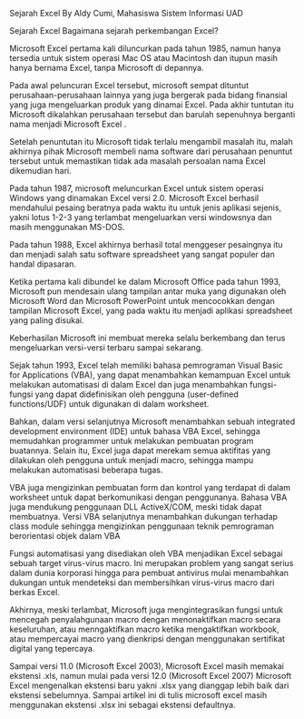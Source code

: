 Sejarah Excel
By Aldy Cumi, Mahasiswa Sistem Informasi UAD

Sejarah Excel
Bagaimana sejarah perkembangan Excel?

Microsoft Excel pertama kali diluncurkan pada tahun 1985, namun hanya tersedia untuk sistem operasi Mac OS atau Macintosh dan itupun masih hanya bernama Excel, tanpa Microsoft di depannya.

Pada awal peluncuran Excel tersebut, microsoft sempat dituntut perusahaan-perusahaan lainnya yang juga bergerak pada bidang finansial yang juga mengeluarkan produk yang dinamai Excel. Pada akhir tuntutan itu Microsoft dikalahkan perusahaan tersebut dan barulah sepenuhnya berganti nama menjadi Microsoft Excel . 

Setelah penuntutan itu Microsoft tidak terlalu mengambil masalah itu, malah akhirnya pihak Microsoft membeli nama software dari perusahaan penuntut tersebut untuk memastikan tidak ada masalah persoalan nama Excel dikemudian hari.

Pada tahun 1987, microsoft meluncurkan Excel untuk sistem operasi Windows yang dinamakan Excel versi 2.0. Microsoft Excel berhasil mendahului pesaing beratnya pada waktu itu untuk jenis aplikasi sejenis, yakni lotus 1-2-3 yang terlambat mengeluarkan versi windowsnya dan masih menggunakan MS-DOS.

Pada tahun 1988, Excel akhirnya berhasil total menggeser pesaingnya itu dan menjadi salah satu software spreadsheet yang sangat populer dan handal dipasaran.


Ketika pertama kali dibundel ke dalam Microsoft Office pada tahun 1993, Microsoft pun mendesain ulang tampilan antar muka yang digunakan oleh Microsoft Word dan Microsoft PowerPoint untuk mencocokkan dengan tampilan Microsoft Excel, yang pada waktu itu menjadi aplikasi spreadsheet yang paling disukai.

Keberhasilan Microsoft ini membuat mereka selalu berkembang dan terus mengeluarkan versi-versi terbaru sampai sekarang.

Sejak tahun 1993, Excel telah memiliki bahasa pemrograman Visual Basic for Applications (VBA), yang dapat menambahkan kemampuan Excel untuk melakukan automatisasi di dalam Excel dan juga menambahkan fungsi-fungsi yang dapat didefinisikan oleh pengguna (user-defined functions/UDF) untuk digunakan di dalam worksheet.

Bahkan, dalam versi selanjutnya Microsoft menambahkan sebuah integrated development environment (IDE) untuk bahasa VBA Excel, sehingga memudahkan programmer untuk melakukan pembuatan program buatannya. Selain itu, Excel juga dapat merekam semua aktifitas yang dilakukan oleh pengguna untuk menjadi macro, sehingga mampu melakukan automatisasi beberapa tugas.

VBA juga mengizinkan pembuatan form dan kontrol yang terdapat di dalam worksheet untuk dapat berkomunikasi dengan penggunanya. Bahasa VBA juga mendukung penggunaan DLL ActiveX/COM, meski tidak dapat membuatnya. Versi VBA selanjutnya menambahkan dukungan terhadap class module sehingga mengizinkan penggunaan teknik pemrograman berorientasi objek dalam VBA

Fungsi automatisasi yang disediakan oleh VBA menjadikan Excel sebagai sebuah target virus-virus macro. Ini merupakan problem yang sangat serius dalam dunia korporasi hingga para pembuat antivirus mulai menambahkan dukungan untuk mendeteksi dan membersihkan virus-virus macro dari berkas Excel.

Akhirnya, meski terlambat, Microsoft juga mengintegrasikan fungsi untuk mencegah penyalahgunaan macro dengan menonaktifkan macro secara keseluruhan, atau menngaktifkan macro ketika mengaktifkan workbook, atau mempercayai macro yang dienkripsi dengan menggunakan sertifikat digital yang tepercaya.

Sampai versi 11.0 (Microsoft Excel 2003), Microsoft Excel masih memakai ekstensi .xls, namun mulai pada versi 12.0 (Microsoft Excel 2007) Microsoft Excel mengenalkan ekstensi baru yakni .xlsx yang dianggap lebih baik dari ekstensi sebelumnya. Sampai artikel ini di tulis microsoft excel masih menggunakan ekstensi .xlsx ini sebagai ekstensi defaultnya.